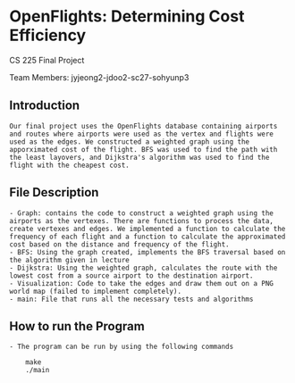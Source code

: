 # OpenFlights: Determining Cost Efficiency
CS 225 Final Project

Team Members: jyjeong2-jdoo2-sc27-sohyunp3

## Introduction
    Our final project uses the OpenFlights database containing airports and routes where airports were used as the vertex and flights were used as the edges. We constructed a weighted graph using the apporximated cost of the flight. BFS was used to find the path with the least layovers, and Dijkstra's algorithm was used to find the flight with the cheapest cost. 

## File Description
    - Graph: contains the code to construct a weighted graph using the airports as the vertexes. There are functions to process the data, create vertexes and edges. We implemented a function to calculate the frequency of each flight and a function to calculate the approximated cost based on the distance and frequency of the flight. 
    - BFS: Using the graph created, implements the BFS traversal based on the algorithm given in lecture
    - Dijkstra: Using the weighted graph, calculates the route with the lowest cost from a source airport to the destination airport. 
    - Visualization: Code to take the edges and draw them out on a PNG world map (failed to implement completely).
    - main: File that runs all the necessary tests and algorithms

## How to run the Program
    - The program can be run by using the following commands

        make
        ./main
